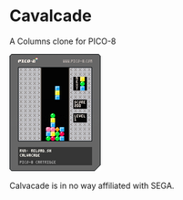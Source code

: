 # Cavalcade

A Columns clone for PICO-8

![calvacade.p8](res/calvacade.p8.png)

Calvacade is in no way affiliated with SEGA.
